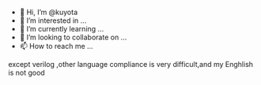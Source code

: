 - 👋 Hi, I’m @kuyota
- 👀 I’m interested in ...
- 🌱 I’m currently learning ...
- 💞️ I’m looking to collaborate on ...
- 📫 How to reach me ...

<!---
kuyota/kuyota is a ✨ special ✨ repository because its `README.md` (this file) appears on your GitHub profile.
You can click the Preview link to take a look at your changes.
--->
except verilog ,other language compliance is very difficult,and my Enghlish is not good
